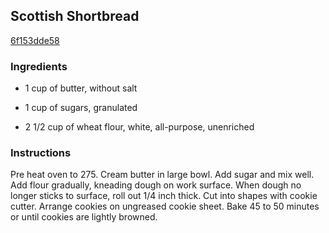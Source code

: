 ## Scottish Shortbread

[6f153dde58](http://www.food.com/recipe/scottish-shortbread-40433)

### Ingredients

 - 1 cup of butter, without salt

 - 1 cup of sugars, granulated

 - 2 1/2 cup of wheat flour, white, all-purpose, unenriched

### Instructions

Pre heat oven to 275. Cream butter in large bowl. Add sugar and mix well. Add flour gradually, kneading dough on work surface. When dough no longer sticks to surface, roll out 1/4 inch thick. Cut into shapes with cookie cutter. Arrange cookies on ungreased cookie sheet. Bake 45 to 50 minutes or until cookies are lightly browned.